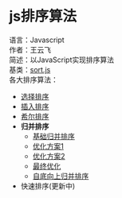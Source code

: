 # js排序算法
语言：Javascript  
作者：王云飞  
简述：以JavaScript实现排序算法  
基类：[sort.js](./sort.js)   
各大排序算法：  
+ [选择排序](./selectionsort/selectionSort.js)
+ [插入排序](./insertionSort/insertionSort.js)
+ [希尔排序](./shellSort/shellSort.js)
+ **归并排序**
    + [基础归并排序](./mergeSort/mergeSort1.js)
    + [优化方案1](./mergeSort/mergeSort2.js)
    + [优化方案2](./mergeSort/mergeSort3.js)
    + [最终优化](./mergeSort/mergeSort4.js)
    + [自底向上归并排序](./mergeSortBottomup/mergeBU.js)
+ 快速排序(更新中)

